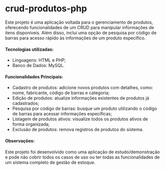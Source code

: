 # crud-produtos-php

Este projeto é uma aplicação voltada para o gerenciamento de produtos, oferecendo funcionalidades de um CRUD para manipular informações de itens disponíveis. Além disso, inclui uma opção de pesquisa por código de barras para acesso rápido às informações de um produto específico.

#### Tecnologias utilizadas:

- Linguagens: HTML e PHP;
- Banco de Dados: MySQL.

#### Funcionalidades Principais:

- Cadastro de produtos: adicione novos produtos com detalhes, como: nome, fabricante, código de barras e categoria;
- Edição de produtos: atualize informações existentes de produtos já cadastrados;
- Pesquisa por código de barras: busque um produto utilizando o código de barras para acessar informações específicas;
- Listagem de produtos ativos: visualize todos os produtos ativos de forma organizada;
- Exclusão de produtos: remova registros de produtos do sistema.

#### Observações:

Este projeto foi desenvolvido como uma aplicação de estudo/demonstração e pode não cobrir todos os casos de uso ou ter todas as funcionalidades de um sistema completo de gestão de estoque.
